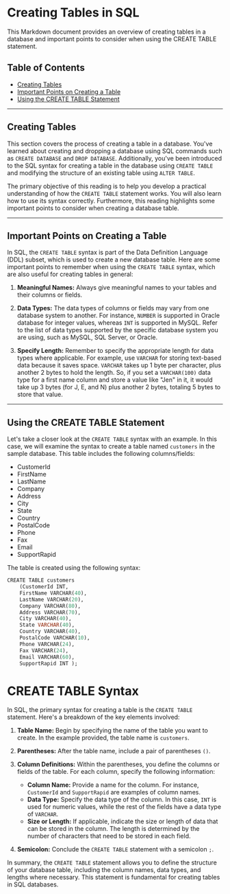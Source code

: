 # Creating Tables in SQL

This Markdown document provides an overview of creating tables in a database and important points to consider when using the CREATE TABLE statement.

## Table of Contents
- [Creating Tables](#creating-tables)
- [Important Points on Creating a Table](#important-points-on-creating-a-table)
- [Using the CREATE TABLE Statement](#using-the-create-table-statement)

---

## Creating Tables

This section covers the process of creating a table in a database. You've learned about creating and dropping a database using SQL commands such as `CREATE DATABASE` and `DROP DATABASE`. Additionally, you've been introduced to the SQL syntax for creating a table in the database using `CREATE TABLE` and modifying the structure of an existing table using `ALTER TABLE`.

The primary objective of this reading is to help you develop a practical understanding of how the `CREATE TABLE` statement works. You will also learn how to use its syntax correctly. Furthermore, this reading highlights some important points to consider when creating a database table.

---

## Important Points on Creating a Table

In SQL, the `CREATE TABLE` syntax is part of the Data Definition Language (DDL) subset, which is used to create a new database table. Here are some important points to remember when using the `CREATE TABLE` syntax, which are also useful for creating tables in general:

1. **Meaningful Names:** Always give meaningful names to your tables and their columns or fields.

2. **Data Types:** The data types of columns or fields may vary from one database system to another. For instance, `NUMBER` is supported in Oracle database for integer values, whereas `INT` is supported in MySQL. Refer to the list of data types supported by the specific database system you are using, such as MySQL, SQL Server, or Oracle.

3. **Specify Length:** Remember to specify the appropriate length for data types where applicable. For example, use `VARCHAR` for storing text-based data because it saves space. `VARCHAR` takes up 1 byte per character, plus another 2 bytes to hold the length. So, if you set a `VARCHAR(100)` data type for a first name column and store a value like "Jen" in it, it would take up 3 bytes (for J, E, and N) plus another 2 bytes, totaling 5 bytes to store that value.

---

## Using the CREATE TABLE Statement

Let's take a closer look at the `CREATE TABLE` syntax with an example. In this case, we will examine the syntax to create a table named `customers` in the sample database. This table includes the following columns/fields:

- CustomerId
- FirstName
- LastName
- Company
- Address
- City
- State
- Country
- PostalCode
- Phone
- Fax
- Email
- SupportRapid

The table is created using the following syntax:

```sql
CREATE TABLE customers
    (CustomerId INT, 
    FirstName VARCHAR(40), 
    LastName VARCHAR(20), 
    Company VARCHAR(80), 
    Address VARCHAR(70), 
    City VARCHAR(40),
    State VARCHAR(40), 
    Country VARCHAR(40), 
    PostalCode VARCHAR(10), 
    Phone VARCHAR(24), 
    Fax VARCHAR(24), 
    Email VARCHAR(60), 
    SupportRapid INT );   
```
# CREATE TABLE Syntax

In SQL, the primary syntax for creating a table is the `CREATE TABLE` statement. Here's a breakdown of the key elements involved:

1. **Table Name:** Begin by specifying the name of the table you want to create. In the example provided, the table name is `customers`.

2. **Parentheses:** After the table name, include a pair of parentheses `()`.

3. **Column Definitions:** Within the parentheses, you define the columns or fields of the table. For each column, specify the following information:
   - **Column Name:** Provide a name for the column. For instance, `CustomerId` and `SupportRapid` are examples of column names.
   - **Data Type:** Specify the data type of the column. In this case, `INT` is used for numeric values, while the rest of the fields have a data type of `VARCHAR`.
   - **Size or Length:** If applicable, indicate the size or length of data that can be stored in the column. The length is determined by the number of characters that need to be stored in each field.

4. **Semicolon:** Conclude the `CREATE TABLE` statement with a semicolon `;`.

In summary, the `CREATE TABLE` statement allows you to define the structure of your database table, including the column names, data types, and lengths where necessary. This statement is fundamental for creating tables in SQL databases.